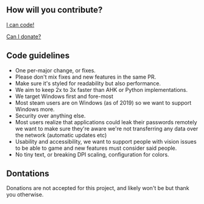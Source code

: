 ## How will you contribute?
[I can code!](#code-guidelines)

[Can I donate?](#donations)

## Code guidelines

* One per-major change, or fixes.
* Please don't mix fixes and new features in the same PR.
* Make sure it's styled for readability but also performance.
* We aim to keep 2x to 3x faster than AHK or Python implementations.
* We target Windows first and fore-most
* Most steam users are on Windows (as of 2019) so we want to support Windows more.
* Security over anything else.
* Most users realize that applications could leak their passwords remotely we want to make sure they're aware we're not transferring any data over the network (automatic updates etc)
* Usability and accessibility, we want to support people with vision issues to be able to game and new features must consider said people.
* No tiny text, or breaking DPI scaling, configuration for colors.

 ## Dontations
 Donations are not accepted for this project, and likely won't be but thank you otherwise.
